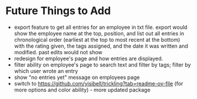 # Future Things to Add

- export feature to get all entries for an employee in txt file. export would show the employee name at the top, position, and list out all entries in chronological order (earliest at the top to most recent at the bottom) with the rating given, the tags assigned, and the date it was written and modified. past edits would not show
- redesign for employee's page and how entries are displayed.
- filter ability on employee's page to search text and filter by tags; filter by which user wrote an entry
- show "no entries yet" message on employees page
- switch to https://github.com/yisibell/trickling?tab=readme-ov-file (for more options and color ability) - more updated package
